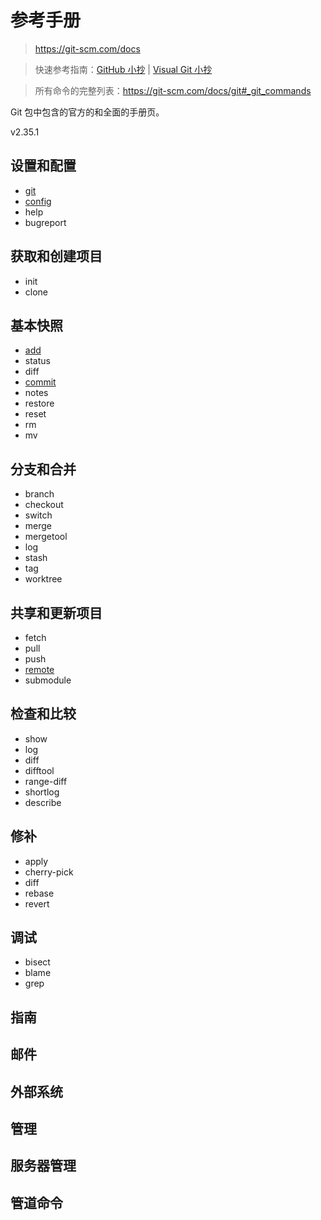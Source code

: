 # 参考手册

> https://git-scm.com/docs

> 快速参考指南：[GitHub 小抄](https://github.github.com/training-kit/)      |      [Visual Git 小抄](https://ndpsoftware.com/git-cheatsheet.html)

> 所有命令的完整列表：https://git-scm.com/docs/git#_git_commands

Git 包中包含的官方的和全面的手册页。

v2.35.1

## 设置和配置

* [git](基础工具/版本控制工具/git/文档/参考手册/git.md)
* [config](基础工具/版本控制工具/git/文档/参考手册/git-config.md)
* help
* bugreport

## 获取和创建项目

* init
* clone

## 基本快照

* [add](基础工具/版本控制工具/git/文档/参考手册/git-add.md)
* status
* diff
* [commit](基础工具/版本控制工具/git/文档/参考手册/git-commit.md)
* notes
* restore
* reset
* rm
* mv

## 分支和合并

* branch
* checkout
* switch
* merge
* mergetool
* log
* stash
* tag
* worktree

## 共享和更新项目

* fetch
* pull
* push
* [remote](基础工具/版本控制工具/git/文档/参考手册/git-remote)
* submodule

## 检查和比较

* show
* log
* diff
* difftool
* range-diff
* shortlog
* describe

## 修补

* apply
* cherry-pick
* diff
* rebase
* revert

## 调试

* bisect
* blame
* grep

## 指南



## 邮件



## 外部系统



## 管理



## 服务器管理



## 管道命令

